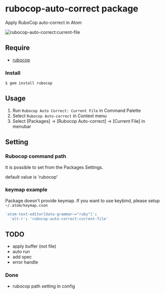 # rubocop-auto-correct package

Apply RuboCop auto-correct in Atom

![rubocop-auto-correct:current-file](https://cloud.githubusercontent.com/assets/18009/7369380/abc3a688-edec-11e4-9a44-58a1604c454d.gif)

## Require

* [rubocop](https://github.com/bbatsov/rubocop)

### Install

    $ gem install rubocop

## Usage

1. Run `Rubocop Auto Correct: Current File` in Command Palette
2. Select `Rubocop Auto-correct` in Context menu
3. Select [Packages] -> [Rubocop Auto-correct] -> [Current File] in menubar


## Setting

### Rubocop command path

It is possible to set from the Packages Settings.

default value is 'rubocop'

### keymap example

Package doesn't provide keymap. If you want to use keybind, please setup `~/.atom/keymap.cson`

```coffee
'atom-text-editor[data-grammar~="ruby"]':
  'alt-r': 'rubocop-auto-correct:current-file'
```

## TODO

* apply buffer (not file)
* auto run
* add spec
* error handle

### Done

* rubocop path setting in config
